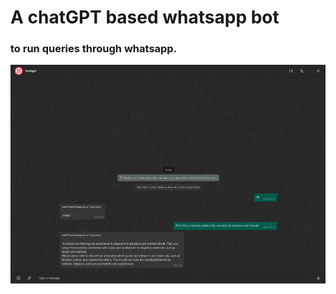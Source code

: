 # A chatGPT based whatsapp bot
### to run queries through whatsapp. 
![Image](https://github.com/Achumi-vitope/Personal-Projects/blob/main/ChatGPT-WhatsApp-Bot/image.png?raw=true)
